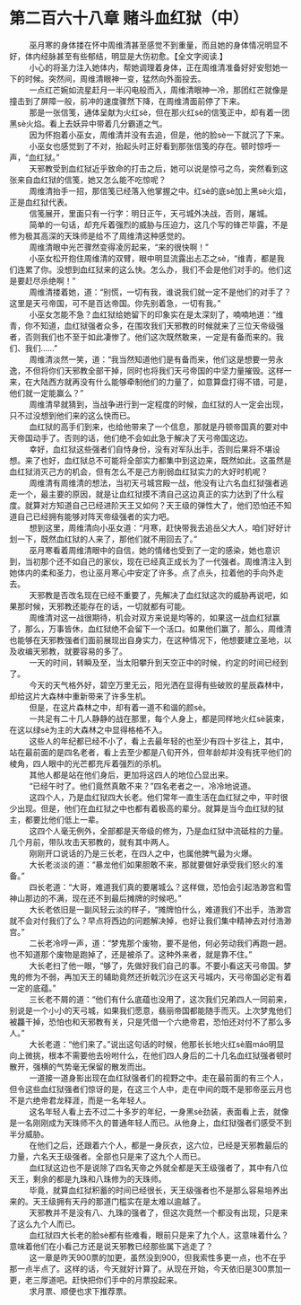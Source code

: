 <h1>第二百六十八章 赌斗血红狱（中）</h1>
<div id="content">&nbsp&nbsp&nbsp&nbsp&nbsp&nbsp&nbsp&nbsp
 巫月寒的身体搂在怀中周维清甚至感觉不到重量，而且她的身体情况明显不好，体内经脉甚至有些郁结，明显是大伤初愈。【全文字阅读.】
 <br/>&nbsp&nbsp&nbsp&nbsp&nbsp&nbsp&nbsp&nbsp
 小心的将圣力注入她体内，帮她调理着身体，正在周维清准备好好安慰她一下的时候。突然间，周维清眼神一变，猛然向外面投去。
 <br/>&nbsp&nbsp&nbsp&nbsp&nbsp&nbsp&nbsp&nbsp
 一点红芒婉如流星赶月一半闪电般而入，周维清眼神一冷，那团红芒就像是撞击到了屏障一般，前冲的速度骤然下降，在周维清面前停了下来。
 <br/>&nbsp&nbsp&nbsp&nbsp&nbsp&nbsp&nbsp&nbsp
 那是一张信笺，通体呈献为火红sè，但在那火红sè的信笺正中，却有着一团黑sè火焰。看上去妖异中带着几分霸道之气。
 <br/>&nbsp&nbsp&nbsp&nbsp&nbsp&nbsp&nbsp&nbsp
 因为怀抱着小巫女，周维清并没有去追，但是，他的脸sè一下就沉了下来。
 <br/>&nbsp&nbsp&nbsp&nbsp&nbsp&nbsp&nbsp&nbsp
 小巫女也感觉到了不对，抬起头时正好看到那张信笺的存在。顿时惊呼一声，“血红狱。”
 <br/>&nbsp&nbsp&nbsp&nbsp&nbsp&nbsp&nbsp&nbsp
 天邪教受到血红狱近乎致命的打击之后，她可以说是惊弓之鸟，突然看到这张来自血红狱的信笺，她又怎么能不吃惊呢？
 <br/>&nbsp&nbsp&nbsp&nbsp&nbsp&nbsp&nbsp&nbsp
 周维清抬手一招，那信笺已经落入他掌握之中。红sè的底sè加上黑sè火焰，正是血红狱代表。
 <br/>&nbsp&nbsp&nbsp&nbsp&nbsp&nbsp&nbsp&nbsp
 信笺展开，里面只有一行字：明日正午，天弓城外决战，否则，屠城。
 <br/>&nbsp&nbsp&nbsp&nbsp&nbsp&nbsp&nbsp&nbsp
 简单的一句话，却充斥着强烈的威胁与压迫力，这几个写的锋芒毕露，不是修为极其高深的天珠师是给不了周维清这种感觉的。
 <br/>&nbsp&nbsp&nbsp&nbsp&nbsp&nbsp&nbsp&nbsp
 周维清眼中光芒骤然变得凌厉起来，“来的很快啊！”
 <br/>&nbsp&nbsp&nbsp&nbsp&nbsp&nbsp&nbsp&nbsp
 小巫女松开抱住周维清的双臂，眼中明显流露出忐忑之sè，“维青，都是我们连累了你。没想到血红狱来的这么快。怎么办，我们不会是他们对手的。他们这是要赶尽杀绝啊！”
 <br/>&nbsp&nbsp&nbsp&nbsp&nbsp&nbsp&nbsp&nbsp
 周维清搂着她，道：“别慌，一切有我，谁说我们就一定不是他们的对手了？这里是天弓帝国，可不是百达帝国。你先别着急，一切有我。”
 <br/>&nbsp&nbsp&nbsp&nbsp&nbsp&nbsp&nbsp&nbsp
 小巫女怎能不急？血红狱给她留下的印象实在是太深刻了，喃喃地道：“维青，你不知道，血红狱强者众多，在围攻我们天邪教的时候就来了三位天帝级强者，否则我们也不至于如此凄惨了。他们这次既然敢来，一定是有备而来的。我们、我们……”
 <br/>&nbsp&nbsp&nbsp&nbsp&nbsp&nbsp&nbsp&nbsp
 周维清淡然一笑，道：“我当然知道他们是有备而来，他们这是想要一劳永逸，不但将你们天邪教全部干掉，同时也将我们天弓帝国的中坚力量摧毁。这样一来，在大陆西方就再没有什么能够牵制他们的力量了，如意算盘打得不错，可是，他们就一定能赢么？”
 <br/>&nbsp&nbsp&nbsp&nbsp&nbsp&nbsp&nbsp&nbsp
 周维清早就猜到，当战争进行到一定程度的时候，血红狱的人一定会出现，只不过没想到他们来的这么快而已。
 <br/>&nbsp&nbsp&nbsp&nbsp&nbsp&nbsp&nbsp&nbsp
 血红狱的高手们到来，也给他带来了一个信息，那就是丹顿帝国真的要对中天帝国动手了。否则的话，他们绝不会如此急于解决了天弓帝国这边。
 <br/>&nbsp&nbsp&nbsp&nbsp&nbsp&nbsp&nbsp&nbsp
 幸好，血红狱这些强者们自恃身份，没有对军队出手，否则后果将不堪设想。来了也好，血红狱总不可能将全部实力都集中到这边来，既然如此，这虽然是血红狱消灭己方的机会，但有怎么不是己方削弱血红狱实力的大好时机呢？
 <br/>&nbsp&nbsp&nbsp&nbsp&nbsp&nbsp&nbsp&nbsp
 周维清有周维清的想法，当初天弓城宫殿一战，他没有让六名血红狱强者逃走一个，最主要的原因，就是让血红狱摸不清自己这边真正的实力达到了什么程度。就算对方知道自己已经进阶天王又如何？天王级的弹性大了，他们恐怕还不知道自己已经拥有能够对阵天帝级强者的实力吧。
 <br/>&nbsp&nbsp&nbsp&nbsp&nbsp&nbsp&nbsp&nbsp
 想到这里，周维清向小巫女道：“月寒，赶快带我去追岳父大人，咱们好好计划一下，既然血红狱的人来了，那他们就不用回去了。”
 <br/>&nbsp&nbsp&nbsp&nbsp&nbsp&nbsp&nbsp&nbsp
 巫月寒看着周维清眼中的自信，她的情绪也受到了一定的感染，她也意识到，当初那个还不如自己的家伙，现在已经真正成长为了一代强者。周维清注入到她体内的柔和圣力，也让巫月寒心中安定了许多。点了点头，拉着他的手向外走去。
 <br/>&nbsp&nbsp&nbsp&nbsp&nbsp&nbsp&nbsp&nbsp
 天邪教是否改名现在已经不重要了，先解决了血红狱这次的威胁再说吧，如果那时候，天邪教还能存在的话，一切就都有可能。
 <br/>&nbsp&nbsp&nbsp&nbsp&nbsp&nbsp&nbsp&nbsp
 周维清对这一战很期待，机会对双方来说是均等的，如果这一战血红狱赢了，那么，万事皆休，血红狱绝不会留下一个活口。如果他们赢了，那么，周维清也能够在天邪教强者们面前展现出自身实力，在这种情况下，他想要建立圣地，以及收编天邪教，就要容易的多了。
 <br/>&nbsp&nbsp&nbsp&nbsp&nbsp&nbsp&nbsp&nbsp
 一天的时间，转瞬及至，当太阳攀升到天空正中的时候，约定的时间已经到了。
 <br/>&nbsp&nbsp&nbsp&nbsp&nbsp&nbsp&nbsp&nbsp
 今天的天气格外好，碧空万里无云，阳光洒在显得有些破败的星辰森林中，却给这片大森林中重新带来了许多生机。
 <br/>&nbsp&nbsp&nbsp&nbsp&nbsp&nbsp&nbsp&nbsp
 但是，在这片森林之中，却有着一道不和谐的颜sè。
 <br/>&nbsp&nbsp&nbsp&nbsp&nbsp&nbsp&nbsp&nbsp
 一共足有二十几人静静的战在那里，每个人身上，都是同样地火红sè装束，在这以绿sè为主的大森林之中显得格格不入。
 <br/>&nbsp&nbsp&nbsp&nbsp&nbsp&nbsp&nbsp&nbsp
 这些人的年纪都已经不小了，看上去最年轻的也至少有四十岁往上，其中，站在最前面的是四名老者，看上去至少都是八旬开外，但年龄却并没有抚平他们的棱角，四人眼中的光芒都充斥着强烈的杀机。
 <br/>&nbsp&nbsp&nbsp&nbsp&nbsp&nbsp&nbsp&nbsp
 其他人都是站在他们身后，更加将这四人的地位凸显出来。
 <br/>&nbsp&nbsp&nbsp&nbsp&nbsp&nbsp&nbsp&nbsp
 “已经午时了。他们竟然真敢不来？”四名老者之一，冷冷地说道。
 <br/>&nbsp&nbsp&nbsp&nbsp&nbsp&nbsp&nbsp&nbsp
 这四个人，乃是血红狱四大长老。他们常年一直生活在血红狱之中，平时很少出现。但是，他们在血红狱之中也都有着极高的辈分。就算是当今血红狱的狱主，都要比他们低上一辈。
 <br/>&nbsp&nbsp&nbsp&nbsp&nbsp&nbsp&nbsp&nbsp
 这四个人毫无例外，全部都是天帝级的修为，乃是血红狱中流砥柱的力量。几个月前，带队攻击天邪教的，就有其中两人。
 <br/>&nbsp&nbsp&nbsp&nbsp&nbsp&nbsp&nbsp&nbsp
 刚刚开口说话的乃是三长老，在四人之中，也属他脾气最为火爆。
 <br/>&nbsp&nbsp&nbsp&nbsp&nbsp&nbsp&nbsp&nbsp
 大长老淡淡的道：“暴龙他们如果胆敢不来，那就要做好承受我们怒火的准备。”
 <br/>&nbsp&nbsp&nbsp&nbsp&nbsp&nbsp&nbsp&nbsp
 四长老道：“大哥，难道我们真的要屠城么？这样做，恐怕会引起浩渺宫和雪神山那边的不满，现在还不到最后摊牌的时候吧。”
 <br/>&nbsp&nbsp&nbsp&nbsp&nbsp&nbsp&nbsp&nbsp
 大长老依旧是一副风轻云淡的样子，“摊牌怕什么，难道我们不出手，浩渺宫就不会对付我们了么？早点将西边的问题解决掉，也好让我们集中精神去对付浩渺宫。”
 <br/>&nbsp&nbsp&nbsp&nbsp&nbsp&nbsp&nbsp&nbsp
 二长老冷哼一声，道：“梦鬼那个废物，要不是他，何必劳动我们再跑一趟。也不知道那个废物是跑掉了，还是被杀了。这种外来者，就是靠不住。”
 <br/>&nbsp&nbsp&nbsp&nbsp&nbsp&nbsp&nbsp&nbsp
 大长老扫了他一眼，“够了，先做好我们自己的事。不要小看这天弓帝国。梦鬼的修为不弱，再加天王的辅助竟然还折戟沉沙在这天弓城内，天弓帝国必定有着一定的底蕴。”
 <br/>&nbsp&nbsp&nbsp&nbsp&nbsp&nbsp&nbsp&nbsp
 三长老不屑的道：“他们有什么底蕴也没用了，这次我们兄弟四人一同前来，别说是一个小小的天弓城，如果我们愿意，翡丽帝国都能随手而灭。上次梦鬼他们被龘干掉，恐怕也和天邪教有关，只是凭借一个六绝帝君，恐怕还对付不了那么多人。”
 <br/>&nbsp&nbsp&nbsp&nbsp&nbsp&nbsp&nbsp&nbsp
 大长老道：“他们来了。”说出这句话的时候，他那长长地火红sè眉máo明显向上微挑，根本不需要他去吩咐什么，在他们四人身后的二十几名血红狱强者顿时散开，强横的气势毫无保留的散发而出。
 <br/>&nbsp&nbsp&nbsp&nbsp&nbsp&nbsp&nbsp&nbsp
 一道接一道身影出现在血红狱强者们的视野之中。走在最前面的有三个人，但令这些血红狱强者们惊讶的是，在这三个人中，走在中间的既不是邪帝巫云月也不是六绝帝君龙释涯，而是一名年轻人。
 <br/>&nbsp&nbsp&nbsp&nbsp&nbsp&nbsp&nbsp&nbsp
 这名年轻人看上去不过二十多岁的年纪，一身黑sè劲装，表面看上去，就像是一名刚刚成为天珠师不久的普通年轻人而已。从他身上，血红狱强者们感受不到半分威胁。
 <br/>&nbsp&nbsp&nbsp&nbsp&nbsp&nbsp&nbsp&nbsp
 在他们之后，还跟着六个人，都是一身灰衣，这六位，已经是天邪教最后的力量，六名天王级强者。全部也只是来了这九个人而已。
 <br/>&nbsp&nbsp&nbsp&nbsp&nbsp&nbsp&nbsp&nbsp
 血红狱这边也不是说除了四名天帝之外就全都是天王级强者了，其中有八位天王，剩余的都是九珠和八珠修为的天珠师。
 <br/>&nbsp&nbsp&nbsp&nbsp&nbsp&nbsp&nbsp&nbsp
 毕竟，就算血红狱积蓄的时间已经很长，天王级强者也不是那么容易培养出来的。天王级拥有天丹的那道门槛实在是太难以逾越了。
 <br/>&nbsp&nbsp&nbsp&nbsp&nbsp&nbsp&nbsp&nbsp
 天邪教并不是没有八、九珠的强者了，但这次竟然一个都没有出现，只是来了这么九个人而已。
 <br/>&nbsp&nbsp&nbsp&nbsp&nbsp&nbsp&nbsp&nbsp
 血红狱四大长老的脸sè都有些难看，眼前只是来了九个人，这意味着什么？意味着他们在小看己方还是说天邪教已经那些属下逃走了？
 <br/>&nbsp&nbsp&nbsp&nbsp&nbsp&nbsp&nbsp&nbsp
 这一章是昨天900票的加更，虽然没到900，但我索性多更一点，也不在乎那一点半点了。这样的话，今天就好计算了。从现在开始，今天依旧是300票加一更，老三厚道吧。赶快把你们手中的月票投起来。
 <br/>&nbsp&nbsp&nbsp&nbsp&nbsp&nbsp&nbsp&nbsp
 求月票、顺便也求下推荐票。
 <br/>&nbsp&nbsp&nbsp&nbsp&nbsp&nbsp&nbsp&nbsp
 <br/>&nbsp&nbsp&nbsp&nbsp&nbsp&nbsp&nbsp&nbsp
</div>
